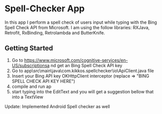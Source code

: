 # Spell-Checker App

In this app I perform a spell check of users input while typing with the Bing Spell Check API from Microsoft.
I am using the follow libraries: RXJava, Retrofit, RxBinding, Retrolambda and ButterKnife.

## Getting Started

1. Go to https://www.microsoft.com/cognitive-services/en-US/subscriptionsa nd get an Bing Spell Check API key
2. Go to app\src\main\java\com.kikkos.spellchecker\io\ApiClient.java file
3. Insert your Bing API key OKHttpClient interceptor (replace => "BING SPELL CHECK API KEY HERE")
4. compile and run ap
5. start typing into the EditText and you will get a suggestion bellow that into a TextView

Update: Implemented Android Spell checker as well
